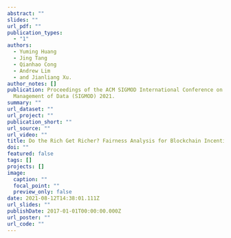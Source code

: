 ```yaml
---
abstract: ""
slides: ""
url_pdf: ""
publication_types:
  - "1"
authors:
  - Yuming Huang
  - Jing Tang
  - Qianhao Cong
  - Andrew Lim
  - and Jianliang Xu.
author_notes: []
publication: Proceedings of the ACM SIGMOD International Conference on
  Management of Data (SIGMOD) 2021.
summary: ""
url_dataset: ""
url_project: ""
publication_short: ""
url_source: ""
url_video: ""
title: Do the Rich Get Richer? Fairness Analysis for Blockchain Incentives.
doi: ""
featured: false
tags: []
projects: []
image:
  caption: ""
  focal_point: ""
  preview_only: false
date: 2021-08-12T14:38:01.111Z
url_slides: ""
publishDate: 2017-01-01T00:00:00.000Z
url_poster: ""
url_code: ""
---
```

